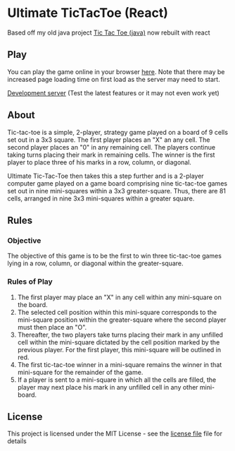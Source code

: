 # Ultimate TicTacToe (React)

Based off my old java project [Tic Tac Toe (java)](https://github.com/roryclaasen/TicTacToe) now rebuilt with react

## Play

You can play the game online in your browser [here](https://roryclaasen.github.io/ReactTicTacToe).
Note that there may be increased page loading time on first load as the server may need to start.

[Development server](https://roryclaasen.github.io/ReactTicTacToe-dev) (Test the latest features or it may not even work yet)

## About

Tic-tac-toe is a simple, 2-player, strategy game played on a board of 9 cells set out in a 3x3 square. 
The first player
places an "X" an any cell.
The second player places an "0" in any remaining cell. The players continue taking turns placing their mark in remaining cells. 
The winner is the first player to place three of his marks in a row, column, or diagonal.

Ultimate Tic-Tac-Toe then takes this a step further and is a 2-player computer game played on a game board comprising nine tic-tac-toe games set out in nine mini-squares within a 3x3 greater-square. 
Thus, there are 81 cells, arranged in nine 3x3 mini-squares within a greater square.

## Rules

### Objective

The objective of this game is to be the first to win three tic-tac-toe games lying in a row, column, or diagonal within the greater-square.

### Rules of Play

1. The first player may place an "X" in any cell within any mini-square on the board.  
2. The selected cell position within this mini-square corresponds to the mini-square position within the greater-square where the second player must then place an "O".
3. Thereafter, the two players take turns placing their mark in any unfilled cell within the mini-square dictated by the cell position marked by the previous player.  For the first player, this mini-square will be outlined in red.
4. The first tic-tac-toe winner in a mini-square remains the winner in that mini-square for the remainder of the game.
5. If a player is sent to a mini-square in which all the cells are filled, the player may next place his mark in any unfilled cell in any other mini-board.

## License

This project is licensed under the MIT License - see the [license file](LICENSE.md) file for details